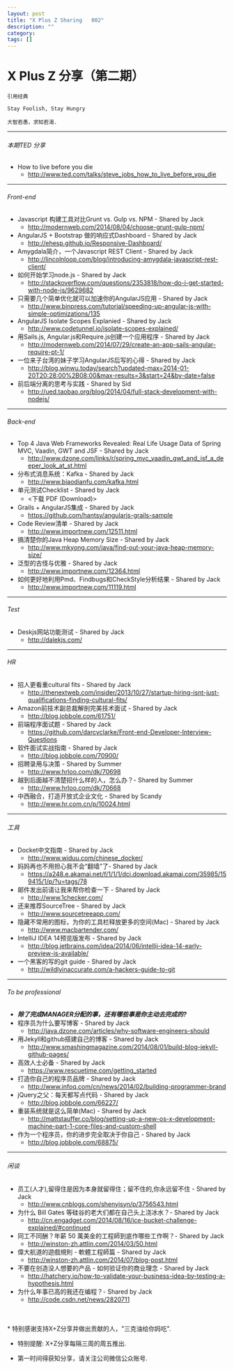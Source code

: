```yaml
---
layout: post
title: "X Plus Z Sharing   002"
description: ""
category:
tags: []
---
```


# X Plus Z 分享（第二期）

`引用经典`

`Stay Foolish, Stay Hungry`

`大智若愚，求知若渴.`

----

###### 本期TED 分享

* How to live before you die
    * <http://www.ted.com/talks/steve_jobs_how_to_live_before_you_die>

----

###### Front-end

* Javascript 构建工具对比Grunt vs. Gulp vs. NPM - Shared by Jack
    * <http://modernweb.com/2014/08/04/choose-grunt-gulp-npm/>
* AngularJS + Bootstrap 做的响应式Dashboard - Shared by Jack
    * <http://ehesp.github.io/Responsive-Dashboard/>
* Amygdala简介，一个Javascript REST Client - Shared by Jack
    * <http://lincolnloop.com/blog/introducing-amygdala-javascript-rest-client/>
* 如何开始学习node.js - Shared by Jack
    * <http://stackoverflow.com/questions/2353818/how-do-i-get-started-with-node-js/9629682>
* 只需要几个简单优化就可以加速你的AngularJS应用 - Shared by Jack
    * <http://www.binpress.com/tutorial/speeding-up-angular-js-with-simple-optimizations/135>
* AngularJS Isolate Scopes Explanied - Shared by Jack
    * <http://www.codetunnel.io/isolate-scopes-explained/>
* 用Sails.js, Angular.js和Require.js创建一个应用程序 - Shared by Jack
    * <http://modernweb.com/2014/07/29/create-an-app-sails-angular-require-pt-1/>
* 一位来子台湾的妹子学习AngularJS后写的心得 - Shared by Jack
    * <http://blog.winwu.today/search?updated-max=2014-01-20T20:28:00%2B08:00&max-results=3&start=24&by-date=false>
* 前后端分离的思考与实践 - Shared by Sid
    * <http://ued.taobao.org/blog/2014/04/full-stack-development-with-nodejs/>

----

###### Back-end

* Top 4 Java Web Frameworks Revealed: Real Life Usage Data of Spring MVC, Vaadin, GWT and JSF - Shared by Jack
    * <http://www.dzone.com/links/r/spring_mvc_vaadin_gwt_and_jsf_a_deeper_look_at_st.html>
* 分布式消息系统：Kafka - Shared by Jack
    * <http://www.biaodianfu.com/kafka.html>
* 单元测试Checklist - Shared by Jack
    * <下载 PDF (Download)>
* Grails + AngularJS集成 - Shared by Jack
    * <https://github.com/hantsy/angularjs-grails-sample>
* Code Review清单 - Shared by Jack
    * <http://www.importnew.com/12511.html>
* 搞清楚你的Java Heap Memory Size - Shared by Jack
    * <http://www.mkyong.com/java/find-out-your-java-heap-memory-size/>
* 泛型的古怪与优雅 - Shared by Jack
    * <http://www.importnew.com/12364.html>
* 如何更好地利用Pmd、Findbugs和CheckStyle分析结果 - Shared by Jack
    * <http://www.importnew.com/11119.html>

----

###### Test

* Deskjs网站功能测试 - Shared by Jack
    * <http://dalekjs.com/>

----

###### HR

* 招人更看重cultural fits - Shared by Jack
    * <http://thenextweb.com/insider/2013/10/27/startup-hiring-isnt-just-qualifications-finding-cultural-fits/>
* Amazon前技术副总裁解剖完美技术面试 - Shared by Jack
    * <http://blog.jobbole.com/61751/>
* 前端程序面试题 - Shared by Jack
    * <https://github.com/darcyclarke/Front-end-Developer-Interview-Questions>
* 软件面试实战指南 - Shared by Jack
    * <http://blog.jobbole.com/70900/>
* 招聘录用与决策 - Shared by Summer
    * <http://www.hrloo.com/dk/70698>
* 越到后面越不清楚招什么样的人，怎么办？- Shared by Summer
    * <http://www.hrloo.com/dk/70668>
* 中西融合，打造开放式企业文化 - Shared by Scandy
    * <http://www.hr.com.cn/p/10024.html>

----

###### 工具

* Docket中文指南 - Shared by Jack
    * <http://www.widuu.com/chinese_docker/>
* 妈妈再也不用担心我不会“翻墙”了- Shared by Jack
    * <https://a248.e.akamai.net/f/1/1/1/dci.download.akamai.com/35985/159415/1/p/?u=tags/78>
* 邮件发出前请让我来帮你检查一下 - Shared by Jack
    * <http://www.1checker.com/>
* 还来推荐SourceTree - Shared by Jack
    * <http://www.sourcetreeapp.com/>
* 隐藏不常用的图标，为你的工具栏释放更多的空间(Mac) - Shared by Jack
    * <http://www.macbartender.com/>
* IntelliJ IDEA 14预览版发布 - Shared by Jack
    * <http://blog.jetbrains.com/idea/2014/06/intellij-idea-14-early-preview-is-available/>
* 一个黑客的写的git guide - Shared by Jack
    * <http://wildlyinaccurate.com/a-hackers-guide-to-git>

----

###### To be professional

* ***除了完成MANAGER分配的事，还有哪些事是你主动去完成的?***
* 程序员为什么要写博客 - Shared by Jack
    * <http://java.dzone.com/articles/why-software-engineers-should>
* 用Jekyll和github搭建自己的博客 - Shared by Jack
    * <http://www.smashingmagazine.com/2014/08/01/build-blog-jekyll-github-pages/>
* 高效人士必备 - Shared by Jack
    * <https://www.rescuetime.com/getting_started>
* 打造你自己的程序员品牌 - Shared by Jack
    * <http://www.infoq.com/cn/news/2014/02/building-programmer-brand>
* jQuery之父：每天都写点代码 - Shared by Jack
    * <http://blog.jobbole.com/66227/>
* 重装系统就是这么简单(Mac) - Shared by Jack
    * <http://mattstauffer.co/blog/setting-up-a-new-os-x-development-machine-part-1-core-files-and-custom-shell>
* 作为一个程序员，你的进步完全取决于你自己 - Shared by Jack
    * <http://blog.jobbole.com/68875/>

----

###### 闲谈

* 员工(人才),留得住是因为本身就留得住；留不住的,你永远留不住 - Shared by Jack
    * <http://www.cnblogs.com/shenyisyn/p/3756543.html>
* 为什么 Bill Gates 等硅谷的老大们都在自己头上浇冰水？- Shared by Jack
    * <http://cn.engadget.com/2014/08/16/ice-bucket-challenge-explained/#continued>
* 同工不同酬？年薪 50 萬美金的工程師到底作哪些工作啊？- Shared by Jack
    * <http://winston-zh.attlin.com/2014/03/50.html>
* 偉大航道的遊戲規則 - 軟體工程師篇 - Shared by Jack
    * <http://winston-zh.attlin.com/2014/07/blog-post.html>
* 不要在创造没人想要的产品 - 如何验证你的商业理念 - Shared by Jack
    * <http://hatchery.io/how-to-validate-your-business-idea-by-testing-a-hypothesis.html>
* 为什么年事已高的我还在编程？- Shared by Jack
    * <http://code.csdn.net/news/2820711>  
<br />
<br />
* 特别感谢支持X+Z分享并做出贡献的人，"三克油给你妈吃".

* 特别提醒: X+Z分享每隔三周的周五推出.

* 第一时间得获知分享，请关注公司微信公众账号.
